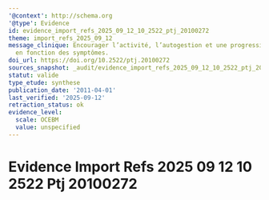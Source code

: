 ```yaml
---
'@context': http://schema.org
'@type': Evidence
id: evidence_import_refs_2025_09_12_10_2522_ptj_20100272
theme: import_refs_2025_09_12
message_clinique: Encourager l’activité, l’autogestion et une progression graduée
  en fonction des symptômes.
doi_url: https://doi.org/10.2522/ptj.20100272
sources_snapshot: _audit/evidence_import_refs_2025_09_12_10_2522_ptj_20100272.json
statut: valide
type_etude: synthese
publication_date: '2011-04-01'
last_verified: '2025-09-12'
retraction_status: ok
evidence_level:
  scale: OCEBM
  value: unspecified
---
```

# Evidence Import Refs 2025 09 12 10 2522 Ptj 20100272

